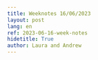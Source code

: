 ```yaml
---
title: Weeknotes 16/06/2023
layout: post
lang: en
ref: 2023-06-16-week-notes
hidetitle: True
author: Laura and Andrew
---
```

##  ##


